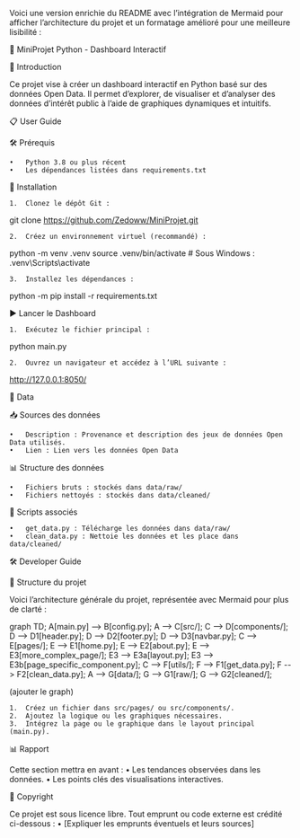 Voici une version enrichie du README avec l’intégration de Mermaid pour afficher l’architecture du projet et un formatage amélioré pour une meilleure lisibilité :

🎯 MiniProjet Python - Dashboard Interactif

📖 Introduction

Ce projet vise à créer un dashboard interactif en Python basé sur des données Open Data.
Il permet d’explorer, de visualiser et d’analyser des données d’intérêt public à l’aide de graphiques dynamiques et intuitifs.

📋 User Guide

🛠️ Prérequis

	•	Python 3.8 ou plus récent
	•	Les dépendances listées dans requirements.txt

🚀 Installation

	1.	Clonez le dépôt Git :

git clone <https://github.com/Zedoww/MiniProjet.git>

	2.	Créez un environnement virtuel (recommandé) :

python -m venv .venv
source .venv/bin/activate  # Sous Windows : .venv\Scripts\activate


	3.	Installez les dépendances :

python -m pip install -r requirements.txt



▶️ Lancer le Dashboard

	1.	Exécutez le fichier principal :

python main.py


	2.	Ouvrez un navigateur et accédez à l’URL suivante :
http://127.0.0.1:8050/

📂 Data

📥 Sources des données

	•	Description : Provenance et description des jeux de données Open Data utilisés.
	•	Lien : Lien vers les données Open Data

📊 Structure des données

	•	Fichiers bruts : stockés dans data/raw/
	•	Fichiers nettoyés : stockés dans data/cleaned/

📜 Scripts associés

	•	get_data.py : Télécharge les données dans data/raw/
	•	clean_data.py : Nettoie les données et les place dans data/cleaned/

🛠️ Developer Guide

📂 Structure du projet

Voici l’architecture générale du projet, représentée avec Mermaid pour plus de clarté :

graph TD;
    A[main.py] --> B[config.py];
    A --> C[src/];
    C --> D[components/];
    D --> D1[header.py];
    D --> D2[footer.py];
    D --> D3[navbar.py];
    C --> E[pages/];
    E --> E1[home.py];
    E --> E2[about.py];
    E --> E3[more_complex_page/];
    E3 --> E3a[layout.py];
    E3 --> E3b[page_specific_component.py];
    C --> F[utils/];
    F --> F1[get_data.py];
    F --> F2[clean_data.py];
    A --> G[data/];
    G --> G1[raw/];
    G --> G2[cleaned/];

(ajouter le graph)

	1.	Créez un fichier dans src/pages/ ou src/components/.
	2.	Ajoutez la logique ou les graphiques nécessaires.
	3.	Intégrez la page ou le graphique dans le layout principal (main.py).

📊 Rapport

Cette section mettra en avant :
	•	Les tendances observées dans les données.
	•	Les points clés des visualisations interactives.

📜 Copyright

Ce projet est sous licence libre.
Tout emprunt ou code externe est crédité ci-dessous :
	•	[Expliquer les emprunts éventuels et leurs sources]
